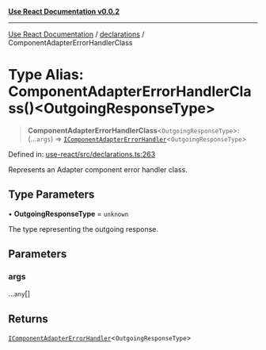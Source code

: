 [**Use React Documentation v0.0.2**](../../README.md)

***

[Use React Documentation](../../modules.md) / [declarations](../README.md) / ComponentAdapterErrorHandlerClass

# Type Alias: ComponentAdapterErrorHandlerClass()\<OutgoingResponseType\>

> **ComponentAdapterErrorHandlerClass**\<`OutgoingResponseType`\>: (...`args`) => [`IComponentAdapterErrorHandler`](../interfaces/IComponentAdapterErrorHandler.md)\<`OutgoingResponseType`\>

Defined in: [use-react/src/declarations.ts:263](https://github.com/stonemjs/use-react/blob/d8ec502192c16b8752fc9e1bf85bd5600bcf9813/src/declarations.ts#L263)

Represents an Adapter component error handler class.

## Type Parameters

• **OutgoingResponseType** = `unknown`

The type representing the outgoing response.

## Parameters

### args

...`any`[]

## Returns

[`IComponentAdapterErrorHandler`](../interfaces/IComponentAdapterErrorHandler.md)\<`OutgoingResponseType`\>
